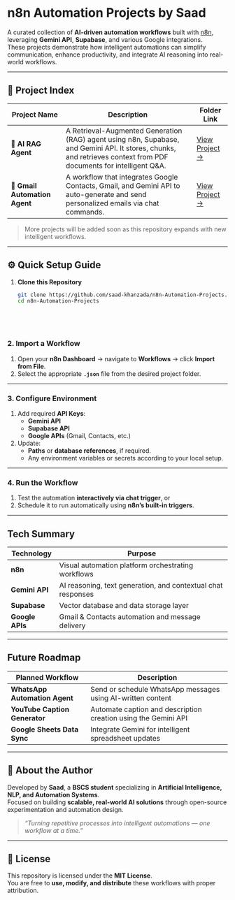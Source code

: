 #  n8n Automation Projects by Saad

A curated collection of **AI-driven automation workflows** built with [n8n](https://n8n.io/), leveraging **Gemini API**, **Supabase**, and various Google integrations.  
These projects demonstrate how intelligent automations can simplify communication, enhance productivity, and integrate AI reasoning into real-world workflows.

---

## 📂 Project Index

| **Project Name** | **Description** | **Folder Link** |
|------------------|-----------------|-----------------|
| 🧠 **AI RAG Agent** | A Retrieval-Augmented Generation (RAG) agent using n8n, Supabase, and Gemini API. It stores, chunks, and retrieves context from PDF documents for intelligent Q&A. | [View Project →](./AI-RAG-Agent) |
| 📧 **Gmail Automation Agent** | A workflow that integrates Google Contacts, Gmail, and Gemini API to auto-generate and send personalized emails via chat commands. | [View Project →](./Gmail-Automation-Agent) |

> More projects will be added soon as this repository expands with new intelligent workflows.


---

## ⚙️ Quick Setup Guide

1. **Clone this Repository**
   ```bash
   git clone https://github.com/saad-khanzada/n8n-Automation-Projects.git
   cd n8n-Automation-Projects






###  2. Import a Workflow
1. Open your **n8n Dashboard** → navigate to **Workflows** → click **Import from File**.  
2. Select the appropriate **`.json`** file from the desired project folder.

---

###  3. Configure Environment
1. Add required **API Keys**:
   - **Gemini API**
   - **Supabase API**
   - **Google APIs** (Gmail, Contacts, etc.)
2. Update:
   - **Paths** or **database references**, if required.
   - Any environment variables or secrets according to your local setup.

---

###  4. Run the Workflow
1. Test the automation **interactively via chat trigger**, or  
2. Schedule it to run automatically using **n8n’s built-in triggers**.

---

##  Tech Summary

| **Technology** | **Purpose** |
|-----------------|-------------|
| **n8n** | Visual automation platform orchestrating workflows |
| **Gemini API** | AI reasoning, text generation, and contextual chat responses |
| **Supabase** | Vector database and data storage layer |
| **Google APIs** | Gmail & Contacts automation and message delivery |

---

##  Future Roadmap

| **Planned Workflow** | **Description** |
|------------------------|-----------------|
| **WhatsApp Automation Agent** | Send or schedule WhatsApp messages using AI-written content |
| **YouTube Caption Generator** | Automate caption and description creation using the Gemini API |
| **Google Sheets Data Sync** | Integrate Gemini for intelligent spreadsheet updates |

---

## 📘 About the Author

Developed by **Saad**, a **BSCS student** specializing in **Artificial Intelligence, NLP, and Automation Systems**.  
Focused on building **scalable, real-world AI solutions** through open-source experimentation and automation design.

> *“Turning repetitive processes into intelligent automations — one workflow at a time.”*

---

## 🪪 License

This repository is licensed under the **MIT License**.  
You are free to **use, modify, and distribute** these workflows with proper attribution.
